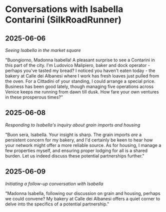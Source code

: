 # Conversations with Isabella Contarini (SilkRoadRunner)

## 2025-06-06

*Seeing Isabella in the market square*

"Buongiorno, Madonna Isabella! A pleasant surprise to see a Contarini in this part of the city. I'm Ludovico Malipiero, baker and dock operator - perhaps you've tasted my bread? I noticed you haven't eaten today - the bakery at Calle dei Albanesi where I work has fresh loaves just pulled from the oven. For a Cittadini of your standing, I could arrange a special price. Business has been good lately, though managing five operations across Venice keeps me running from dawn till dusk. How fare your own ventures in these prosperous times?"

## 2025-06-08

*Responding to Isabella's inquiry about grain imports and housing*

"Buon sera, Isabella. Your insight is sharp. The grain imports *are* a persistent concern for my bakery, and I'd certainly be keen to hear how your network might offer a more reliable source. As for housing, I manage a few properties myself, and ensuring proper lodging for all is a shared burden. Let us indeed discuss these potential partnerships further."

## 2025-06-09

*Initiating a follow-up conversation with Isabella*

"Madonna Isabella, following our discussion on grain and housing, perhaps we could convene? My bakery at Calle dei Albanesi offers a quiet corner to delve into the specifics of a potential partnership."

